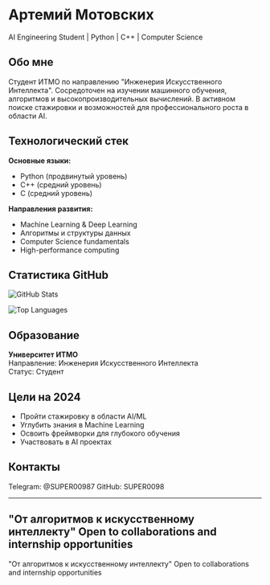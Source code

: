 # Артемий Мотовских

AI Engineering Student | Python | C++ | Computer Science

## Обо мне

Студент ИТМО по направлению "Инженерия Искусственного Интеллекта". 
Сосредоточен на изучении машинного обучения, алгоритмов и высокопроизводительных вычислений.
В активном поиске стажировки и возможностей для профессионального роста в области AI.

## Технологический стек

**Основные языки:**
- Python (продвинутый уровень)
- C++ (средний уровень)
- C (средний уровень)

**Направления развития:**
- Machine Learning & Deep Learning
- Алгоритмы и структуры данных
- Computer Science fundamentals
- High-performance computing

## Статистика GitHub

![GitHub Stats](https://github-readme-stats.vercel.app/api?username=SUPER0098&show_icons=true&theme=dark&hide_border=true)

![Top Languages](https://github-readme-stats.vercel.app/api/top-langs/?username=SUPER0098&layout=compact&theme=dark&hide_border=true)

## Образование

**Университет ИТМО**  
Направление: Инженерия Искусственного Интеллекта  
Статус: Студент

## Цели на 2024

- Пройти стажировку в области AI/ML
- Углубить знания в Machine Learning
- Освоить фреймворки для глубокого обучения
- Участвовать в AI проектах

## Контакты

Telegram: @SUPER00987
GitHub: SUPER0098

---

"От алгоритмов к искусственному интеллекту"
Open to collaborations and internship opportunities
---

"От алгоритмов к искусственному интеллекту"
Open to collaborations and internship opportunities
